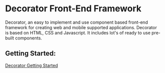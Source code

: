 Decorator Front-End Framework
==========

Decorator, an easy to implement and use component based front-end framework for creating web and mobile supported applications. 
Decorator is based on HTML, CSS and Javascript. It includes lot's of ready to use pre-built components. 


Getting Started:
-------

[Decorator Getting Started](http://decorator.codable.org/getit) 
